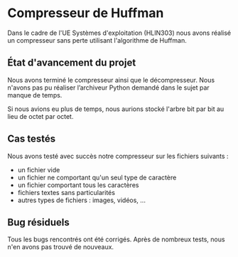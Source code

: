 # Compresseur de Huffman

Dans le cadre de l'UE Systèmes d'exploitation (HLIN303) nous avons réalisé  un compresseur sans perte utilisant l'algorithme de Huffman.

## État d'avancement du projet
Nous avons terminé le compresseur ainsi que le décompresseur. Nous n'avons pas pu réaliser l’archiveur Python demandé dans le sujet par manque de temps.

Si nous avions eu plus de temps, nous aurions stocké l'arbre bit par bit au lieu de octet par octet.

## Cas testés
Nous avons testé avec succès notre compresseur sur les fichiers suivants :
- un fichier vide
- un fichier ne comportant qu'un seul type de caractère
- un fichier comportant tous les caractères
- fichiers textes sans particularités
- autres types de fichiers : images, vidéos, ...

## Bug résiduels
Tous les bugs rencontrés ont été corrigés. Après de nombreux tests, nous n'en avons pas trouvé de nouveaux.
